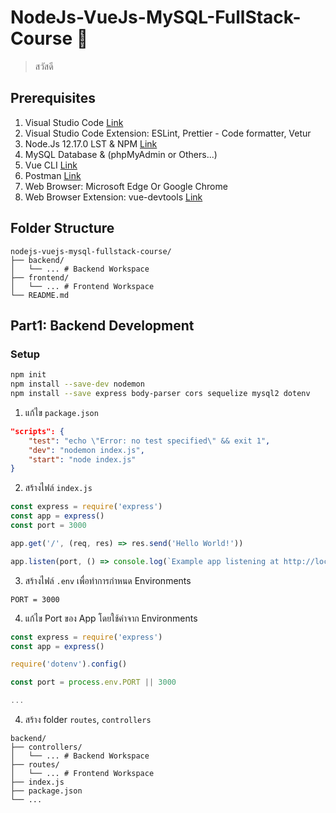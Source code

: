 # NodeJs-VueJs-MySQL-FullStack-Course 👏

> สวัสดี

## Prerequisites

1. Visual Studio Code [Link](https://code.visualstudio.com/)
2. Visual Studio Code Extension: ESLint, Prettier - Code formatter, Vetur
3. Node.Js 12.17.0 LST & NPM [Link](https://nodejs.org/en/)
4. MySQL Database & (phpMyAdmin or Others...)
5. Vue CLI [Link](https://cli.vuejs.org/)
6. Postman [Link](https://www.postman.com/)
7. Web Browser: Microsoft Edge Or Google Chrome
8. Web Browser Extension: vue-devtools [Link](https://github.com/vuejs/vue-devtools)

## Folder Structure

```
nodejs-vuejs-mysql-fullstack-course/
├── backend/
│   └── ... # Backend Workspace
├── frontend/
│   └── ... # Frontend Workspace
└── README.md
```

## Part1: Backend Development

### Setup

```bash
npm init
npm install --save-dev nodemon
npm install --save express body-parser cors sequelize mysql2 dotenv
```

1. แก้ไข `package.json`

```json
"scripts": {
	"test": "echo \"Error: no test specified\" && exit 1",
    "dev": "nodemon index.js",
    "start": "node index.js"
}
```

2. สร้างไฟล์ `index.js`

```javascript
const express = require('express')
const app = express()
const port = 3000

app.get('/', (req, res) => res.send('Hello World!'))

app.listen(port, () => console.log(`Example app listening at http://localhost:${port}`))
```

3. สร้างไฟล์ `.env` เพื่อทำการกำหนด Environments

```
PORT = 3000
```

4. แก้ไข Port ของ App โดยใช้ค่าจาก Environments

```javascript
const express = require('express')
const app = express()

require('dotenv').config()

const port = process.env.PORT || 3000

...
```

4. สร้าง folder `routes`, `controllers`

```
backend/
├── controllers/
│   └── ... # Backend Workspace
├── routes/
│   └── ... # Frontend Workspace
├── index.js
├── package.json
└── ...
```


